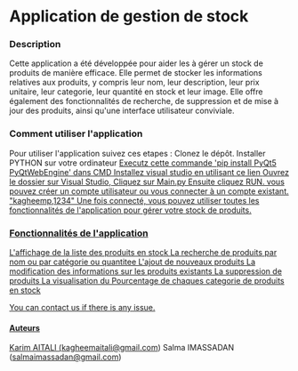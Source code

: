 
# Application de gestion de stock


### Description

Cette application a été développée pour aider les à gérer un stock de produits de manière efficace.
Elle permet de stocker les informations relatives aux produits, y compris leur nom, leur description, leur prix unitaire, leur categorie, leur quantité en stock et leur image. 
Elle offre également des fonctionnalités de recherche, de suppression et de mise à jour des produits, ainsi qu'une interface utilisateur conviviale.



### Comment utiliser l'application

Pour utiliser l'application suivez ces etapes :
Clonez le dépôt.
Installer PYTHON sur votre ordinateur <a href =https://www.python.org/downloads>
Executz  cette commande 'pip install PyQt5 PyQtWebEngine' dans CMD
Installez visual studio en utilisant ce lien <a href="https://code.visualstudio.com/download">
Ouvrez le dossier sur Visual Studio, Cliquez sur Main.py Ensuite cliquez RUN.
vous pouvez créer un compte utilisateur ou vous connecter à un compte existant. "kagheemp,1234"
Une fois connecté, vous pouvez utiliser toutes les fonctionnalités de l'application pour gérer votre stock de produits.



### Fonctionnalités de l'application


L'affichage de la liste des produits en stock
La recherche de produits par nom ou par catégorie ou quantitee
L'ajout de nouveaux produits
La modification des informations sur les produits existants
La suppression de produits
La visualisation du Pourcentage de chaques categorie de produits en stock


You can contact us if there is any issue.

#### Auteurs
Karim AITALI (kagheemaitali@gmail.com) 
Salma IMASSADAN (salmaimassadan@gmail.com)

